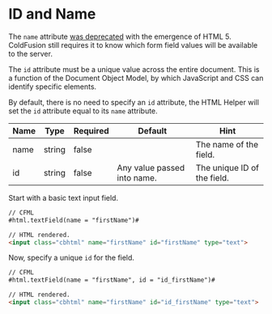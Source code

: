 # ID and Name

The `name` attribute [was deprecated](http://www.w3.org/TR/html5/obsolete.html) with the emergence of HTML 5. ColdFusion still requires it to know which form field values will be available to the server. 

The `id` attribute must be a unique value across the entire document. This is a function of the Document Object Model, by which JavaScript and CSS can identify specific elements.

By default, there is no need to specify an `id` attribute, the HTML Helper will set the `id` attribute equal to its `name` attribute.

|Name   |Type   |Required   |Default |Hint  |
|-------|-------|-----------|--------|------|
|name   |string |false | |The name of the field.|
|id     |string |false |Any value passed into name. |The unique ID of the field.|

Start with a basic text input field.

```html
// CFML
#html.textField(name = "firstName")#

// HTML rendered.
<input class="cbhtml" name="firstName" id="firstName" type="text">
```

Now, specify a unique `id` for the field.

```html
// CFML
#html.textField(name = "firstName", id = "id_firstName")#

// HTML rendered.
<input class="cbhtml" name="firstName" id="id_firstName" type="text">
```
